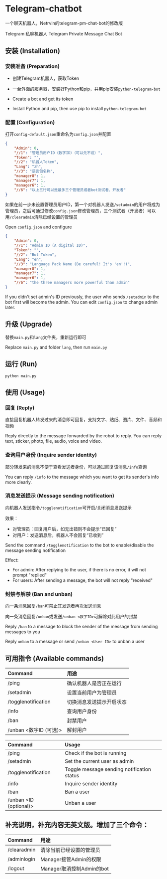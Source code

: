 # Telegram-chatbot
一个聊天机器人，Netrvin的telegram-pm-chat-bot的修改版

Telegram 私聊机器人
Telegram Private Message Chat Bot

## 安装 (Installation)

### 安装准备 (Preparation)
* 创建Telegram机器人，获取Token
* 一台外面的服务器，安装好Python和pip，并用pip安装`python-telegram-bot`

* Create a bot and get its token
* Install Python and pip, then use pip to install `python-telegram-bot`

### 配置 (Configuration)
打开`config-default.json`重命名为`config.json`并配置
```json
{
    "Admin": 0,
    "//1": "管理员用户ID（数字ID）（可以先不设）",
    "Token": "",
    "//2": "机器人Token",
    "Lang": "zh",
    "//3": "语言包名称",
    "manager8": 1,
    "manager7": 1,
    "manager6": 1,
    "//6": "以上三行可以是最多三个管理员或者bot测试者、开发者"
}
```
如果在前一步未设置管理员用户ID，第一个对机器人发送`/setadmin`的用户将成为管理员，之后可通过修改`config.json`修改管理员，三个测试者（开发者）可以用`/clearadmin`清除已经设置的管理员

Open `config.json` and configure
```json
{
    "Admin": 0,
    "//1": "Admin ID (A digital ID)",
    "Token": "",
    "//2": "Bot Token",
    "Lang": "en",
    "//3": "Language Pack Name (Be careful! It's 'en'!)",
    "manager8": 1,
    "manager7": 1,
    "manager6": 1,
    "//6": "the three managers more powerful than admin"
}
```
If you didn't set admin's ID previously, the user who sends `/setadmin` to the bot first will become the admin. You can edit `config.json` to change admin later.

## 升级 (Upgrade)
替换`main.py`和`lang`文件夹，重新运行即可

Replace `main.py` and folder `lang`, then run `main.py`

## 运行 (Run)
```
python main.py
```

## 使用 (Usage)

### 回复 (Reply)
直接回复机器人转发过来的消息即可回复，支持文字、贴纸、图片、文件、音频和视频

Reply directly to the message forwarded by the robot to reply. You can reply text, sticker, photo, file, audio, voice and video.

### 查询用户身份 (Inquire sender identity)
部分转发来的消息不便于查看发送者身份，可以通过回复该消息`/info`查询

You can reply `/info` to the message which you want to get its sender's info more clearly.

### 消息发送提示 (Message sending notification)
向机器人发送指令`/togglenotification`可开启/关闭消息发送提示

效果：
* 对管理员：回复用户后，如无出错则不会提示“已回复”
* 对用户：发送消息后，机器人不会回复“已收到”

Send the command `/togglenotification` to the bot to enable/disable the message sending notification

Effect:
* For admin: After replying to the user, if there is no error, it will not prompt "replied"
* For users: After sending a message, the bot will not reply "received"

### 封禁与解禁 (Ban and unban)
向一条消息回复`/ban`可禁止其发送者再次发送消息

向一条消息回复`/unban`或发送`/unban <数字ID>`可解除对此用户的封禁

Reply `/ban` to a message to block the sender of the message from sending messages to you

Reply `unban` to a message or send `/unban <User ID>` to unban a user

## 可用指令 (Available commands)
| Command                   | 用途                   |
| :---                      | :---                   |
| /ping                     | 确认机器人是否正在运行   |
| /setadmin                 | 设置当前用户为管理员     |
| /togglenotification       | 切换消息发送提示开启状态 |
| /info                     | 查询用户身份            |
| /ban                      | 封禁用户                |
| /unban <数字ID (可选)>     | 解封用户                |

| Command                | Usage                                      |
| :---                   | :---                                       |
| /ping                  | Check if the bot is running                |
| /setadmin              | Set the current user as admin              |
| /togglenotification    | Toggle message sending notification status |
| /info                  | Inquire sender identity                    |
| /ban                   | Ban a user                                 |
| /unban <ID (optional)> | Unban a user                               |

## 补充说明，补充内容无英文版。增加了三个命令：
| Command                 | 用途                      |
| :---                    | :---                     |
| /clearadmin             | 清除当前已经设置的管理员     |
| /adminlogin             | Manager接管Admin的权限     |
| /logout                 | Manager取消控制Admin的bot  |
